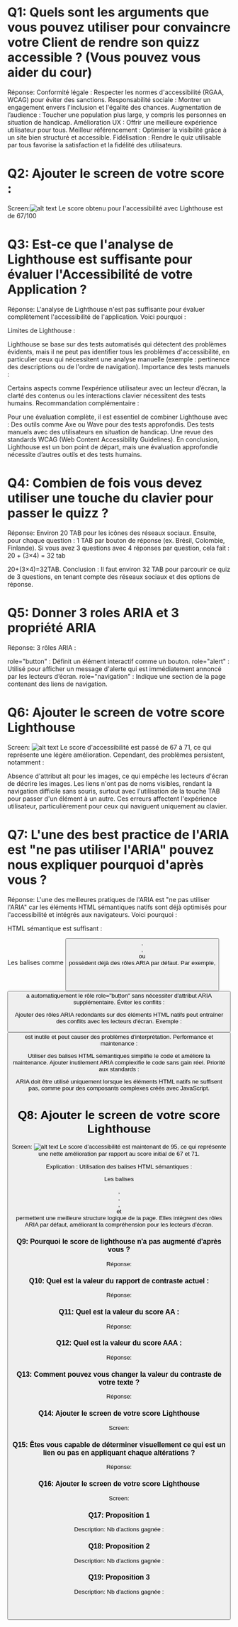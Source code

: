 # Q1: Quels sont les arguments que vous pouvez utiliser pour convaincre votre Client de rendre son quizz accessible ? (Vous pouvez vous aider du cour)
Réponse:
Conformité légale : Respecter les normes d'accessibilité (RGAA, WCAG) pour éviter des sanctions.
Responsabilité sociale : Montrer un engagement envers l'inclusion et l'égalité des chances.
Augmentation de l’audience : Toucher une population plus large, y compris les personnes en situation de handicap.
Amélioration UX : Offrir une meilleure expérience utilisateur pour tous.
Meilleur référencement : Optimiser la visibilité grâce à un site bien structuré et accessible.
Fidélisation : Rendre le quiz utilisable par tous favorise la satisfaction et la fidélité des utilisateurs.
# Q2: Ajouter le screen de votre score :
Screen:![alt text](image.png)
Le score obtenu pour l'accessibilité avec Lighthouse est de 67/100
# Q3: Est-ce que l'analyse de Lighthouse est suffisante pour évaluer l'Accessibilité de votre Application ?
Réponse:
L'analyse de Lighthouse n'est pas suffisante pour évaluer complètement l'accessibilité de l'application. Voici pourquoi :

Limites de Lighthouse :

Lighthouse se base sur des tests automatisés qui détectent des problèmes évidents, mais il ne peut pas identifier tous les problèmes d'accessibilité, en particulier ceux qui nécessitent une analyse manuelle (exemple : pertinence des descriptions ou de l'ordre de navigation).
Importance des tests manuels :

Certains aspects comme l’expérience utilisateur avec un lecteur d’écran, la clarté des contenus ou les interactions clavier nécessitent des tests humains.
Recommandation complémentaire :

Pour une évaluation complète, il est essentiel de combiner Lighthouse avec :
Des outils comme Axe ou Wave pour des tests approfondis.
Des tests manuels avec des utilisateurs en situation de handicap.
Une revue des standards WCAG (Web Content Accessibility Guidelines).
En conclusion, Lighthouse est un bon point de départ, mais une évaluation approfondie nécessite d’autres outils et des tests humains.

# Q4: Combien de fois vous devez utiliser une touche du clavier pour passer le quizz ?
Réponse:
Environ 20 TAB pour les icônes des réseaux sociaux.
Ensuite, pour chaque question :
1 TAB par bouton de réponse (ex. Brésil, Colombie, Finlande).
Si vous avez 3 questions avec 4 réponses par question, cela fait :
20 + (3×4) = 32 tab


20+(3×4)=32TAB.
Conclusion : Il faut environ 32 TAB pour parcourir ce quiz de 3 questions, en tenant compte des réseaux sociaux et des options de réponse.
# Q5: Donner 3 roles ARIA et 3 propriété ARIA
Réponse:
3 rôles ARIA :

role="button" : Définit un élément interactif comme un bouton.
role="alert" : Utilisé pour afficher un message d'alerte qui est immédiatement annoncé par les lecteurs d’écran.
role="navigation" : Indique une section de la page contenant des liens de navigation.
# Q6: Ajouter le screen de votre score Lighthouse
Screen:
![alt text](image-1.png)
Le score d'accessibilité est passé de 67 à 71, ce qui représente une légère amélioration. Cependant, des problèmes persistent, notamment :

Absence d'attribut alt pour les images, ce qui empêche les lecteurs d'écran de décrire les images.
Les liens n'ont pas de noms visibles, rendant la navigation difficile sans souris, surtout avec l'utilisation de la touche TAB pour passer d'un élément à un autre.
Ces erreurs affectent l'expérience utilisateur, particulièrement pour ceux qui naviguent uniquement au clavier.
# Q7: L'une des best practice de l'ARIA est "ne pas utiliser l'ARIA" pouvez nous expliquer pourquoi d'après vous ?
Réponse:
L'une des meilleures pratiques de l'ARIA est "ne pas utiliser l'ARIA" car les éléments HTML sémantiques natifs sont déjà optimisés pour l'accessibilité et intégrés aux navigateurs. Voici pourquoi :

HTML sémantique est suffisant :

Les balises comme <button>, <nav>, <header> ou <footer> possèdent déjà des rôles ARIA par défaut.
Par exemple, <button> a automatiquement le rôle role="button" sans nécessiter d'attribut ARIA supplémentaire.
Éviter les conflits :

Ajouter des rôles ARIA redondants sur des éléments HTML natifs peut entraîner des conflits avec les lecteurs d'écran.
Exemple : <button role="button"> est inutile et peut causer des problèmes d'interprétation.
Performance et maintenance :

Utiliser des balises HTML sémantiques simplifie le code et améliore la maintenance. Ajouter inutilement ARIA complexifie le code sans gain réel.
Priorité aux standards :

ARIA doit être utilisé uniquement lorsque les éléments HTML natifs ne suffisent pas, comme pour des composants complexes créés avec JavaScript.
# Q8: Ajouter le screen de votre score Lighthouse
Screen:
![alt text](image-2.png)
Le score d’accessibilité est maintenant de 95, ce qui représente une nette amélioration par rapport au score initial de 67 et 71.

Explication :
Utilisation des balises HTML sémantiques :

Les balises <header>, <main>, <section>, <nav> et <footer> permettent une meilleure structure logique de la page.
Elles intègrent des rôles ARIA par défaut, améliorant la compréhension pour les lecteurs d’écran.
# Q9: Pourquoi le score de lighthouse n'a pas augmenté d'après vous ?
Réponse:

# Q10: Quel est la valeur du rapport de contraste actuel :
Réponse:

# Q11: Quel est la valeur du score AA :
Réponse:

# Q12: Quel est la valeur du score AAA :
Réponse:

# Q13: Comment pouvez vous changer la valeur du contraste de votre texte ?
Réponse:

# Q14: Ajouter le screen de votre score Lighthouse
Screen:

# Q15: Êtes vous capable de déterminer visuellement ce qui est un lien ou pas en appliquant chaque altérations ?
Réponse:

# Q16: Ajouter le screen de votre score Lighthouse
Screen:

# Q17:  Proposition 1
Description:
Nb d'actions gagnée : 

# Q18:  Proposition 2
Description:
Nb d'actions gagnée : 

# Q19:  Proposition 3
Description:
Nb d'actions gagnée : 

